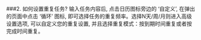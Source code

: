 ###2. 如何设置重复任务?
输入任务内容后, 点击日历图标旁边的 ‘自定义’, 在弹出的页面中点击 ‘循环’ 图标, 即可选择任务的重复频率。选择N天/周/月则进入高级设置选项, 可以自定义您的重复设置, 并且选择重复模式：按到期时间重复或者按完成时间重复。
